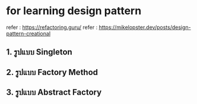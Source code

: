 # for learning design pattern

refer : <https://refactoring.guru/>
refer : <https://mikelopster.dev/posts/design-pattern-creational>

## 1. รูปแบบ Singleton

## 2. รูปแบบ Factory Method

## 3. รูปแบบ Abstract Factory
